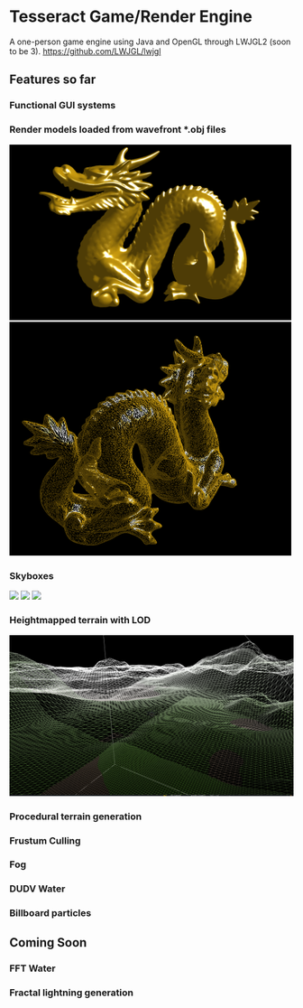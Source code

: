 # Tesseract Game/Render Engine

A  one-person game engine using Java and OpenGL through LWJGL2 (soon to be 3).
https://github.com/LWJGL/lwjgl

## Features so far

### Functional GUI systems

###  Render models loaded from wavefront *.obj files
<p float="left">
  <img src="https://github.com/SplittyFyre/GameEngine/blob/master/readmeimg/dragon.png" width=500/>
  <img src="https://github.com/SplittyFyre/GameEngine/blob/master/readmeimg/wiredragon.png" width=500/>
</p>

### Skyboxes

<p float="left">
  <img src="https://github.com/SplittyFyre/GameEngine/blob/master/readmeimg/skybox1.png width=600"/>
  <img src="https://github.com/SplittyFyre/GameEngine/blob/master/readmeimg/skybox2.png width=600"/>
  <img src="https://github.com/SplittyFyre/GameEngine/blob/master/readmeimg/skybox3.png width=600"/>
</p>

### Heightmapped terrain with LOD
<p float="left">
  <img src="https://github.com/SplittyFyre/GameEngine/blob/master/readmeimg/terrainlod.png"/>
</p>

### Procedural terrain generation

### Frustum Culling

### Fog

### DUDV Water

### Billboard particles



## Coming Soon

### FFT Water

### Fractal lightning generation


